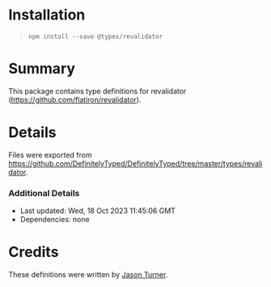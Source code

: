 # Installation
> `npm install --save @types/revalidator`

# Summary
This package contains type definitions for revalidator (https://github.com/flatiron/revalidator).

# Details
Files were exported from https://github.com/DefinitelyTyped/DefinitelyTyped/tree/master/types/revalidator.

### Additional Details
 * Last updated: Wed, 18 Oct 2023 11:45:06 GMT
 * Dependencies: none

# Credits
These definitions were written by [Jason Turner](https://github.com/brewsoftware).
